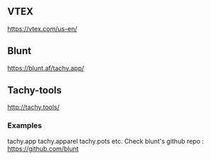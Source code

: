 ## VTEX
https://vtex.com/us-en/

## Blunt

https://blunt.af/tachy.app/

## Tachy-tools
http://tachy.tools/


### Examples

tachy.app
tachy.apparel
tachy.pots etc. Check blunt's github repo : https://github.com/blunt
